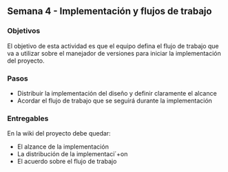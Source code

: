 ## Semana 4 - Implementación y flujos de trabajo

### Objetivos

El objetivo de esta actividad es que el equipo defina el flujo de trabajo que va a utilizar sobre el manejador de versiones 
para iniciar la implementación del proyecto. 

### Pasos

* Distribuir la implementación del diseño y definir claramente el alcance
* Acordar el flujo de trabajo que se seguirá durante la implementación

### Entregables

En la wiki del proyecto debe quedar:
* El alzance de la implementación
* La distribución de la implementaci´+on
* El acuerdo sobre el flujo de trabajo